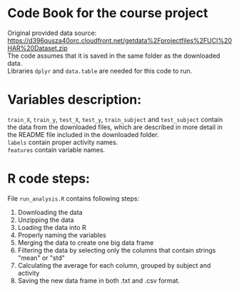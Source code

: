 # Code Book for the course project
Original provided data source: https://d396qusza40orc.cloudfront.net/getdata%2Fprojectfiles%2FUCI%20HAR%20Dataset.zip  
The code assumes that it is saved in the same folder as the downloaded data.  
Libraries `dplyr` and `data.table` are needed for this code to run. 

# Variables description:
`train_X`, `train_y`, `test_X`, `test_y`, `train_subject` and `test_subject` contain the data from the downloaded files, 
which are described in more detail in the README file included in the downloaded folder.  
`labels` contain proper activity names.  
`features` contain variable names.  

# R code steps:
File `run_analysis.R` contains following steps:
1. Downloading the data
2. Unzipping the data
3. Loading the data into R 
4. Properly naming the variables 
5. Merging the data to create one big data frame 
6. Filtering the data by selecting only the columns that contain strings "mean" or "std"
7. Calculating the average for each column, grouped by subject and activity 
8. Saving the new data frame in both .txt and .csv format.

